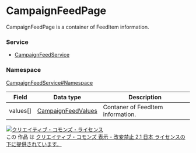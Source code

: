 # CampaignFeedPage
CampaignFeedPage is a container of FeedItem information.
### Service
+ [CampaignFeedService](../../services/CampaignFeedService.md)

### Namespace
[CampaignFeedService#Namespace](../../services/CampaignFeedService.md#namespace)

| Field | Data type | Description | 
|---|---|---|
| values[]| <a href="CampaignFeedValues.md">CampaignFeedValues</a>| Contaner of FeedItem information. |

<a rel="license" href="http://creativecommons.org/licenses/by-nd/2.1/jp/"><img alt="クリエイティブ・コモンズ・ライセンス" style="border-width:0" src="https://i.creativecommons.org/l/by-nd/2.1/jp/88x31.png" /></a><br />この 作品 は <a rel="license" href="http://creativecommons.org/licenses/by-nd/2.1/jp/">クリエイティブ・コモンズ 表示 - 改変禁止 2.1 日本 ライセンスの下に提供されています。</a>
